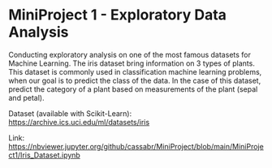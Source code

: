 # MiniProject 1 - Exploratory Data Analysis

Conducting exploratory analysis on one of the most famous datasets for Machine Learning.
The iris dataset bring information on 3 types of plants. 
This dataset is commonly used in classification machine learning problems, when our goal is to predict the class of the data. 
In the case of this dataset, predict the category of a plant based on measurements of the plant (sepal and petal).

Dataset (available with Scikit-Learn): https://archive.ics.uci.edu/ml/datasets/iris

Link:
https://nbviewer.jupyter.org/github/cassabr/MiniProject/blob/main/MiniProject1/Iris_Dataset.ipynb
